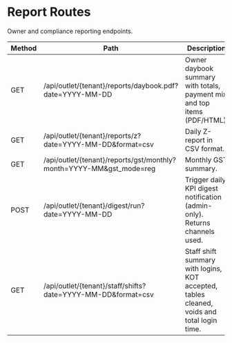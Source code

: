 # Report Routes

Owner and compliance reporting endpoints.

| Method | Path | Description |
|--------|------|-------------|
| GET | /api/outlet/{tenant}/reports/daybook.pdf?date=YYYY-MM-DD | Owner daybook summary with totals, payment mix and top items (PDF/HTML). |
| GET | /api/outlet/{tenant}/reports/z?date=YYYY-MM-DD&format=csv | Daily Z-report in CSV format. |
| GET | /api/outlet/{tenant}/reports/gst/monthly?month=YYYY-MM&gst_mode=reg | Monthly GST summary. |
| POST | /api/outlet/{tenant}/digest/run?date=YYYY-MM-DD | Trigger daily KPI digest notification (admin-only). Returns channels used. |
| GET | /api/outlet/{tenant}/staff/shifts?date=YYYY-MM-DD&format=csv | Staff shift summary with logins, KOT accepted, tables cleaned, voids and total login time. |
